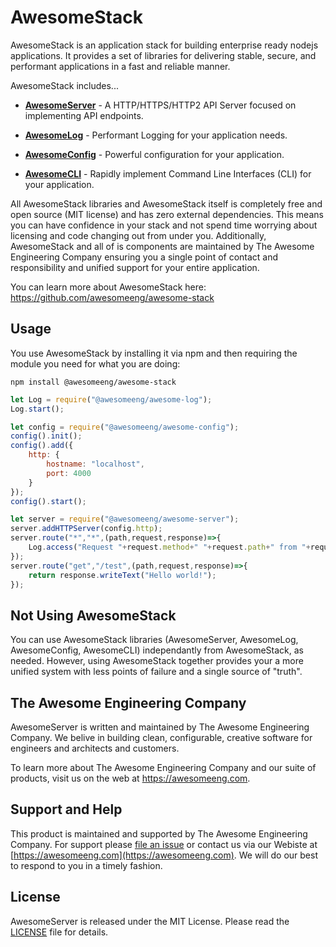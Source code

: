 # AwesomeStack

AwesomeStack is an application stack for building enterprise ready nodejs applications.  It provides a set of libraries for delivering stable, secure, and performant applications in a fast and reliable manner.

AwesomeStack includes...

 - **[AwesomeServer](https://github.com/awesomeeng/awesome-server)** - A HTTP/HTTPS/HTTP2 API Server focused on implementing API endpoints.

 - **[AwesomeLog](https://github.com/awesomeeng/awesome-log)** - Performant Logging for your application needs.

 - **[AwesomeConfig](https://github.com/awesomeeng/awesome-config)** - Powerful configuration for your application.

 - **[AwesomeCLI](https://github.com/awesomeeng/awesome-cli)** - Rapidly implement Command Line Interfaces (CLI) for your application.

All AwesomeStack libraries and AwesomeStack itself is completely free and open source (MIT license) and has zero external dependencies. This means you can have confidence in your stack and not spend time worrying about licensing and code changing out from under you. Additionally, AwesomeStack and all of is components are maintained by The Awesome Engineering Company ensuring you a single point of contact and responsibility and unified support for your entire application.

You can learn more about AwesomeStack here: https://github.com/awesomeeng/awesome-stack

## Usage

You use AwesomeStack by installing it via npm and then requiring the module you need for what you are doing:

```shell
npm install @awesomeeng/awesome-stack
```

```javascript
let Log = require("@awesomeeng/awesome-log");
Log.start();

let config = require("@awesomeeng/awesome-config");
config().init();
config().add({
	http: {
		hostname: "localhost",
		port: 4000
	}
});
config().start();

let server = require("@awesomeeng/awesome-server");
server.addHTTPServer(config.http);
server.route("*","*",(path,request,response)=>{
	Log.access("Request "+request.method+" "+request.path+" from "+request.origin+".");
});
server.route("get","/test",(path,request,response)=>{
	return response.writeText("Hello world!");
});
```

## Not Using AwesomeStack

You can use AwesomeStack libraries (AwesomeServer, AwesomeLog, AwesomeConfig, AwesomeCLI) independantly from AwesomeStack, as needed. However, using AwesomeStack together provides your a more unified system with less points of failure and a single source of "truth".

## The Awesome Engineering Company

AwesomeServer is written and maintained by The Awesome Engineering Company. We belive in building clean, configurable, creative software for engineers and architects and customers.

To learn more about The Awesome Engineering Company and our suite of products, visit us on the web at https://awesomeeng.com.

## Support and Help

This product is maintained and supported by The Awesome Engineering Company.  For support please [file an issue](./issues) or contact us via our Webiste at [https://awesomeeng.com](https://awesomeeng.com).  We will do our best to respond to you in a timely fashion.

## License

AwesomeServer is released under the MIT License. Please read the  [LICENSE](./LICENSE) file for details.

